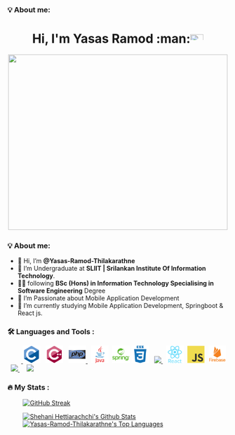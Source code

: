 
<!---
Yasas-Ramod-Thilakarathne/Yasas-Ramod-Thilakarathne is a ✨ special ✨ repository because its `README.md` (this file) appears on your GitHub profile.
You can click the Preview link to take a look at your changes.
--->


### :bulb: About me:
<h1 align="center">Hi, I'm Yasas Ramod :man:<img src="https://raw.githubusercontent.com/MartinHeinz/MartinHeinz/master/wave.gif" width="30px" height ="20px"></h1>
<div id="header" align="center">
  <img src="https://media.giphy.com/media/u2pmTWUi0MXjyrMaVj/giphy.gif" width = "500" height = "400"/>
</div>

### :bulb: About me:

- 👋 Hi, I’m **@Yasas-Ramod-Thilakarathne**
- 🔭 I’m Undergraduate at **SLIIT | Srilankan Institute Of Information Technology**.
- 👨‍💻 following **BSc (Hons) in Information Technology Specialising in Software Engineering** Degree
- 👀 I’m Passionate about Mobile Application Development
- 🌱 I’m currently studying Mobile Application Development, Springboot & React js.

### :hammer_and_wrench: Languages and Tools : 

<div>
  &nbsp;&nbsp;&nbsp;&nbsp;&nbsp;&nbsp;&nbsp;&nbsp;<a href="https://www.cprogramming.com/" target="_blank"> <img src="https://raw.githubusercontent.com/devicons/devicon/master/icons/c/c-original.svg" alt="c" width="40" height="40"/></a> &nbsp;
  <a href="https://www.w3schools.com/cpp/" target="_blank"><img src="https://raw.githubusercontent.com/devicons/devicon/master/icons/cplusplus/cplusplus-original.svg" alt="cplusplus" width="40" height="40"/></a>  &nbsp;
  <a href="https://www.php.net" target="_blank"> <img src="https://raw.githubusercontent.com/devicons/devicon/master/icons/php/php-original.svg" alt="php" width="40" height="40"/> </a> &nbsp;
  <a href="https://www.java.com" target="_blank"><img src="https://github.com/devicons/devicon/blob/master/icons/java/java-original-wordmark.svg" title="Java" alt="Java" width="40" height="40"/></a>&nbsp;
  <img src="https://github.com/devicons/devicon/blob/master/icons/spring/spring-original-wordmark.svg" title="Spring" alt="Spring" width="40" height="40"/> 
  <img src="https://github.com/devicons/devicon/blob/master/icons/css3/css3-plain-wordmark.svg"  title="CSS3" alt="CSS" width="40" height="40"/> &nbsp;
  <a href="https://getbootstrap.com" target="_blank"> <img src="https://img.icons8.com/color/48/000000/bootstrap.png"/> </a>&nbsp;
  <img src="https://github.com/devicons/devicon/blob/master/icons/react/react-original-wordmark.svg" title="React" alt="React" width="40" height="40"/>&nbsp;
  <a href="https://developer.mozilla.org/en-US/docs/Web/JavaScript" target="_blank"><img src="https://github.com/devicons/devicon/blob/master/icons/javascript/javascript-original.svg" title="JavaScript" alt="JavaScript" width="40" height="40"/></a>&nbsp;
  <img src="https://github.com/devicons/devicon/blob/master/icons/firebase/firebase-plain-wordmark.svg" title="Firebase" alt="Firebase" width="40" height="40"/> &nbsp;
  <a style="padding-right:8px;" href="https://www.mysql.com/" target="_blank"> <img src="https://img.icons8.com/fluent/50/000000/mysql-logo.png"/> </a>&nbsp;
  <a href="https://git-scm.com/" target="_blank"> <img src="https://img.icons8.com/color/48/000000/git.png"/> </a> 
  
</div>

### :fire: My Stats :

&nbsp; &nbsp; &nbsp; &nbsp; &nbsp;[![GitHub Streak](http://github-readme-streak-stats.herokuapp.com?user=Yasas-Ramod-Thilakarathne&theme=dark&background=000000)](https://git.io/streak-stats)
<div>&nbsp;&nbsp; &nbsp; &nbsp; &nbsp; 
   <a href="https://github.com/Yasas-Ramod-Thilakarathne/github-readme-stats"><img alt="Shehani Hettiarachchi's Github Stats" src="https://github-readme-stats.vercel.app/api?username=Yasas-Ramod-Thilakarathne&show_icons=true&count_private=true&theme=react&hide_border=true&bg_color=0D1117" /></a>
</div>  
<div>&nbsp;&nbsp; &nbsp; &nbsp; &nbsp; 
  <a href="https://github.com/Yasas-Ramod-Thilakarathne/github-readme-stats"><img alt="Yasas-Ramod-Thilakarathne's Top Languages" src="https://github-readme-stats.vercel.app/api/top-langs/?username=Yasas-Ramod-Thilakarathne&langs_count=8&count_private=true&layout=compact&theme=react&hide_border=true&bg_color=0D1117"  /></a> 
  <!--<a href="https://github.com/Yasas-Ramod-Thilakarathne/github-readme-activity-graph"><img alt="Yasas-Ramod-Thilakarathne's Activity Graph" src="https://activity-graph.herokuapp.com/graph?username=Yasas-Ramod-Thilakarathne&bg_color=0D1117&color=5BCDEC&line=5BCDEC&point=FFFFFF&hide_border=true" /></a>-->
</div>  
